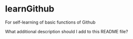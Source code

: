 # learnGithub
For self-learning of basic functions of Github


What additional description should I add to this README file?
